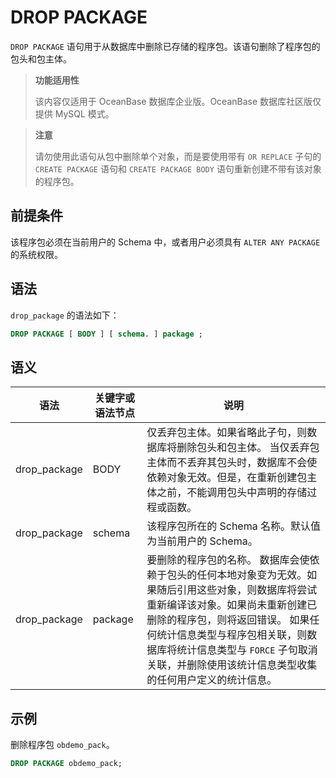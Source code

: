 DROP PACKAGE 
=================================

`DROP PACKAGE` 语句用于从数据库中删除已存储的程序包。该语句删除了程序包的包头和包主体。

>**功能适用性**
>
>该内容仅适用于 OceanBase 数据库企业版。OceanBase 数据库社区版仅提供 MySQL 模式。

>**注意**
>
>请勿使用此语句从包中删除单个对象，而是要使用带有 `OR REPLACE` 子句的 `CREATE PACKAGE` 语句和 `CREATE PACKAGE BODY` 语句重新创建不带有该对象的程序包。

前提条件 
-------------------------

该程序包必须在当前用户的 Schema 中，或者用户必须具有 `ALTER ANY PACKAGE` 的系统权限。

语法 
-----------------------

`drop_package` 的语法如下：

```sql
DROP PACKAGE [ BODY ] [ schema. ] package ;
```



语义 
-----------------------



|      语法      | 关键字或语法节点 |                                                                                              说明                                                                                               |
|--------------|----------|-----------------------------------------------------------------------------------------------------------------------------------------------------------------------------------------------|
| drop_package | BODY     | 仅丢弃包主体。如果省略此子句，则数据库将删除包头和包主体。 当仅丢弃包主体而不丢弃其包头时，数据库不会使依赖对象无效。但是，在重新创建包主体之前，不能调用包头中声明的存储过程或函数。                                                                                   |
| drop_package | schema   | 该程序包所在的 Schema 名称。默认值为当前用户的 Schema。                                                                                                                                                           |
| drop_package | package  | 要删除的程序包的名称。 数据库会使依赖于包头的任何本地对象变为无效。如果随后引用这些对象，则数据库将尝试重新编译该对象。如果尚未重新创建已删除的程序包，则将返回错误。 如果任何统计信息类型与程序包相关联，则数据库将统计信息类型与 `FORCE` 子句取消关联，并删除使用该统计信息类型收集的任何用户定义的统计信息。 |



示例 
-----------------------

删除程序包 `obdemo_pack`。

```sql
DROP PACKAGE obdemo_pack; 
```


